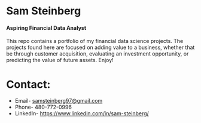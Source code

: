 # Sam Steinberg
#### Aspiring Financial Data Analyst

This repo contains a portfolio of my financial data science projects. The projects found here are focused on adding value to a business, whether that be through customer acquisition, evaluating an investment opportunity, or predicting the value of future assets. Enjoy!

# Contact: 
- Email- samsteinberg97@gmail.com
- Phone- 480-772-0996
- LinkedIn- https://www.linkedin.com/in/sam-steinberg/
